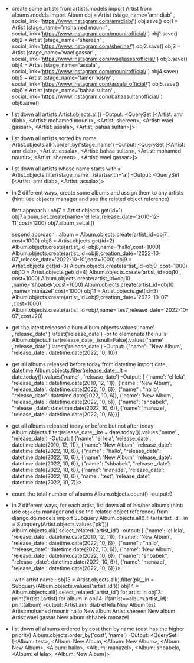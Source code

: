 * create some artists
    from artists.models import Artist
    from albums.models import Album 
    obj = Artist (stage_name='amr diab' , social_link='https://www.instagram.com/amrdiab/')
    obj.save()
    obj1 = Artist (stage_name='mohamed mounir' , social_link='https://www.instagram.com/mounirofficial/')
    obj1.save()
	obj2 = Artist (stage_name='shereen' , social_link='https://www.instagram.com/sherine/')
    obj2.save()
    obj3 = Artist (stage_name='wael gassar' , social_link='https://www.instagram.com/waeljassarofficial/')
    obj3.save()
    obj4 = Artist (stage_name='assala' , social_link='https://www.instagram.com/mounirofficial/')
    obj4.save()
    obj5 = Artist (stage_name='tamer hosny' , social_link='https://www.instagram.com/assala_official/')
    obj5.save()
    obj6 = Artist (stage_name='bahaa sultan' , social_link='https://www.instagram.com/bahaasultanofficial/')
    obj6.save()
* list down all artists
    Artist.objects.all()
        -Output:
          <QuerySet [<Artist: amr diab>, <Artist: mohamed mounir>, <Artist: shereen>, <Artist: wael gassar>, <Artist: assala>, <Artist; bahaa sultan>]>
	
* list down all artists sorted by name
    Artist.objects.all().order_by('stage_name')
        -Output:
          <QuerySet [<Artist: amr diab>, <Artist: assala>, <Artist: bahaa sultan>, <Artist: mohamed nounir>, <Artist: shereen> , <Artist: wael gassar>]> 
	
* list down all artists whose name starts with `a`
    Artist.objects.filter(stage_name__istartswith='a')
        -Output:
          <QuerySet [<Artist: amr diab>, <Artist: assala>]>

* in 2 different ways, create some albums and assign them to any artists (hint: use `objects` manager and use the related object reference)

    first approach :
        obj7 = Artist.objects.get(id=1)
        obj7.album_set.create(name='el lela',release_date='2010-12-11',cost=1200)
        obj7.album_set.all()

    second approach :
        album = Album.objects.create(artist_id=obj7 , cost=1000)
        obj8 = Artist.objects.get(id=2)
        Album.objects.create(artist_id=obj8,name='hallo',cost=1000)
        Album.objects.create(artist_id=obj8,creation_date='2022-10-07',release_date='2022-10-10',cost=1000)
        obj9 = Artist.objects.get(id=3)
        Album.objects.create(artist_id=obj9 ,cost=1000)
        obj10 = Artist.objects.get(id=4)
        Album.objects.create(artist_id=obj10 , cost=1000)
        Album.objects.create(artist_id=obj10 ,name='shbabek',cost=1000)
        Album.objects.create(artist_id=obj10 ,name='manazel',cost=1000)
        obj11 = Artist.objects.get(id=3)
        Album.objects.create(artist_id=obj9,creation_date='2022-10-07' ,cost=1000)
        Album.objects.create(artist_id=obj7,name='test',release_date='2022-10-07',cost=20)

* get the latest released album
    Album.objects.values('name' ,'release_date' ).latest('release_date')
    -or to elemenate the nulls
    Album.objects.filter(release_date__isnull=False).values('name' ,'release_date' ).latest('release_date')
    -Output:
        {"name": "New Album', 'release_date': datetime.date(2022, 10, 10)}
           
* get all albums released before today
    from datetime import date, datetime
    Album.objects.filter(release_date__lt = date.today()).values('name' , 'release_date')
        -Output:
          [
          {'name': 'el lela', 'release_date': datetime.date(2010, 12, 11)}, 
          {'name': 'New Album', 'release_date': datetime.date(2022, 10, 6)}, 
          {"name" : "hallo', "release_date": datetime.date(2022, 10, 6)}, 
          {'name': 'New Album', 'release_date': datetime.date(2022, 10, 6)},
          {"name": "shbabek", "release _date': datetime.date(2022, 10, 6)}, 
          {'name': 'manazel', 'release_date': datetime.date(2022, 10, 6)}}]
          
* get all albums released today or before but not after today
    Album.objects.filter(release_date__lte = date.today()).values('name' , 'release_date')
        -Output:
          [
          {'name': 'el lela', 'release_date': datetime.date(2010, 12, 11)}, 
          {'name': 'New Album', 'release_date': datetime.date(2022, 10, 6)}, 
          {"name" : "hallo', "release_date": datetime.date(2022, 10, 6)}, 
          {'name': 'New Album', 'release_date': datetime.date(2022, 10, 6)},
          {"name": "shbabek", "release _date': datetime.date(2022, 10, 6)}, 
          {'name': 'manazel', 'release_date': datetime.date(2022, 10, 6)},
           'name': 'test', 'release_date': datetime.date(2022, 10, 7)}>

* count the total number of albums
    Album.objects.count()
        -output:9

* in 2 different ways, for each artist, list down all of his/her albums (hint: use `objects` manager and use the related object reference)
    from django.db.models import Subquery
    Album.objects.all().filter(artist_id__in = Subquery(Artist.objects.values('pk')))
    Album.objects.all().select_related('artist_id')
        -output:
        [
        {'name': 'el lela', 'release_date': datetime.date(2010, 12, 11)}, 
        {'name': 'New Album', 'release_date': datetime.date(2022, 10, 6)}, 
        {"name" : "hallo', "release_date": datetime.date(2022, 10, 6)}, 
        {'name': 'New Album', 'release_date': datetime.date(2022, 10, 6)},
        {"name": "shbabek", "release _date': datetime.date(2022, 10, 6)}, 
        {'name': 'manazel', 'release_date': datetime.date(2022, 10, 6)}}>

    -with artist name :
    obj13 = Artist.objects.all().filter(pk__in = Subquery(Album.objects.values('artist_id')))
    obj14 = Album.objects.all().select_related('artist_id')
    for artist in obj13:
        print('Artist:',artist)
        for album in obj14:
            if(artist==album.artist_id):
                print(album)
    -output:
    Artist:amr diab
    el lela 
    New Album
    test
    Artist:mohamed mounir
    hallo
    New album
    Artist:shereen
    New album
    Artist:wael gassar
    New album
    shbabek
    manazel
          
* list down all albums ordered by cost then by name (cost has the higher priority)
    Album.objects.order_by('cost', 'name')
    -Output:
      <QuerySet [<Album: test>, <Album: New Album, <Album: New Album>, <Album: New Album>, <Album: hallo>, 
      <Album: manazel>, <Album: shbabelo, <Album: el lela>, <Album: New Album]>
